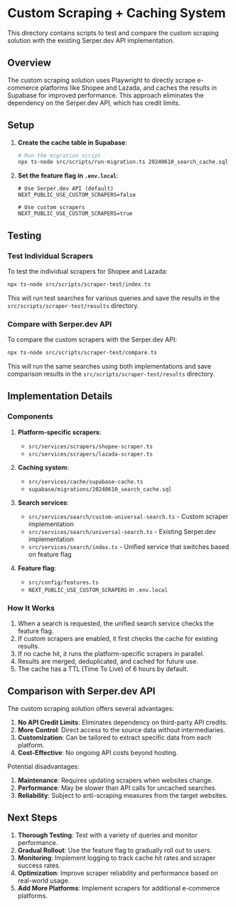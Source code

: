 # Custom Scraping + Caching System

This directory contains scripts to test and compare the custom scraping solution with the existing Serper.dev API implementation.

## Overview

The custom scraping solution uses Playwright to directly scrape e-commerce platforms like Shopee and Lazada, and caches the results in Supabase for improved performance. This approach eliminates the dependency on the Serper.dev API, which has credit limits.

## Setup

1. **Create the cache table in Supabase**:

   ```bash
   # Run the migration script
   npx ts-node src/scripts/run-migration.ts 20240610_search_cache.sql
   ```

2. **Set the feature flag in `.env.local`**:

   ```
   # Use Serper.dev API (default)
   NEXT_PUBLIC_USE_CUSTOM_SCRAPERS=false
   
   # Use custom scrapers
   NEXT_PUBLIC_USE_CUSTOM_SCRAPERS=true
   ```

## Testing

### Test Individual Scrapers

To test the individual scrapers for Shopee and Lazada:

```bash
npx ts-node src/scripts/scraper-test/index.ts
```

This will run test searches for various queries and save the results in the `src/scripts/scraper-test/results` directory.

### Compare with Serper.dev API

To compare the custom scrapers with the Serper.dev API:

```bash
npx ts-node src/scripts/scraper-test/compare.ts
```

This will run the same searches using both implementations and save comparison results in the `src/scripts/scraper-test/results` directory.

## Implementation Details

### Components

1. **Platform-specific scrapers**:
   - `src/services/scrapers/shopee-scraper.ts`
   - `src/services/scrapers/lazada-scraper.ts`

2. **Caching system**:
   - `src/services/cache/supabase-cache.ts`
   - `supabase/migrations/20240610_search_cache.sql`

3. **Search services**:
   - `src/services/search/custom-universal-search.ts` - Custom scraper implementation
   - `src/services/search/universal-search.ts` - Existing Serper.dev implementation
   - `src/services/search/index.ts` - Unified service that switches based on feature flag

4. **Feature flag**:
   - `src/config/features.ts`
   - `NEXT_PUBLIC_USE_CUSTOM_SCRAPERS` in `.env.local`

### How It Works

1. When a search is requested, the unified search service checks the feature flag.
2. If custom scrapers are enabled, it first checks the cache for existing results.
3. If no cache hit, it runs the platform-specific scrapers in parallel.
4. Results are merged, deduplicated, and cached for future use.
5. The cache has a TTL (Time To Live) of 6 hours by default.

## Comparison with Serper.dev API

The custom scraping solution offers several advantages:

1. **No API Credit Limits**: Eliminates dependency on third-party API credits.
2. **More Control**: Direct access to the source data without intermediaries.
3. **Customization**: Can be tailored to extract specific data from each platform.
4. **Cost-Effective**: No ongoing API costs beyond hosting.

Potential disadvantages:

1. **Maintenance**: Requires updating scrapers when websites change.
2. **Performance**: May be slower than API calls for uncached searches.
3. **Reliability**: Subject to anti-scraping measures from the target websites.

## Next Steps

1. **Thorough Testing**: Test with a variety of queries and monitor performance.
2. **Gradual Rollout**: Use the feature flag to gradually roll out to users.
3. **Monitoring**: Implement logging to track cache hit rates and scraper success rates.
4. **Optimization**: Improve scraper reliability and performance based on real-world usage.
5. **Add More Platforms**: Implement scrapers for additional e-commerce platforms.

